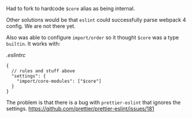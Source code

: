 Had to fork to hardcode `$core` alias as being internal.

Other solutions would be that `eslint` could successfully parse webpack 4 config.
We are not there yet.

Also was able to configure `import/order` so it thought `$core` was a type `builtin`.
It works with:

*.eslintrc*
```
{
  // rules and stuff above
  "settings": {
    "import/core-modules": ["$core"]
  }
}
```

The problem is that there is a bug with `prettier-eslint` that ignores the settings.
https://github.com/prettier/prettier-eslint/issues/181

